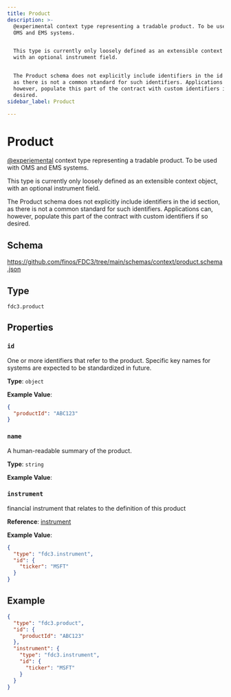 ```yaml
---
title: Product
description: >-
  @experimental context type representing a tradable product. To be used with
  OMS and EMS systems.


  This type is currently only loosely defined as an extensible context object,
  with an optional instrument field.


  The Product schema does not explicitly include identifiers in the id section,
  as there is not a common standard for such identifiers. Applications can,
  however, populate this part of the contract with custom identifiers if so
  desired.
sidebar_label: Product

---
```


# Product

[@experiemental](/docs/fdc3-compliance#experimental-features) context type representing a tradable product. To be used with OMS and EMS systems.

This type is currently only loosely defined as an extensible context object, with an optional instrument field.

The Product schema does not explicitly include identifiers in the id section, as there is not a common standard for such identifiers. Applications can, however, populate this part of the contract with custom identifiers if so desired.

## Schema

<https://github.com/finos/FDC3/tree/main/schemas/context/product.schema.json>

## Type

`fdc3.product`

## Properties

### `id`

One or more identifiers that refer to the product. Specific key names for systems are expected to be standardized in future.

**Type**: `object`


**Example Value**: 
```json
{
  "productId": "ABC123"
}
```

### `name`

A human-readable summary of the product.

**Type**: `string`


**Example Value**: 
### `instrument`

 financial instrument that relates to the definition of this product

**Reference**: [instrument](../instrument)


**Example Value**: 
```json
{
  "type": "fdc3.instrument",
  "id": {
    "ticker": "MSFT"
  }
}
```

## Example

```json
{
  "type": "fdc3.product",
  "id": {
    "productId": "ABC123"
  },
  "instrument": {
    "type": "fdc3.instrument",
    "id": {
      "ticker": "MSFT"
    }
  }
}
```

